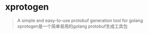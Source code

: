 # xprotogen
> A simple and easy-to-use protobuf generation tool for golang
> xprotogen是一个简单易用的golang protobuf生成工具包


